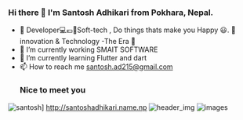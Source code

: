 ### Hi there 👋 I'm Santosh Adhikari from Pokhara, Nepal. 
- 👯 Developer💻💶📌Soft-tech , Do things thats make you Happy 😃. 💫 innovation & Technology -The Era 📣
- 🔭 I’m currently working SMAIT SOFTWARE
- 🌱 I’m currently learning Flutter and dart 
-  📫 How to reach me santosh.ad215@gmail.com
     ### Nice to meet you 


<!--
**Santoshadhikary/santoshadhikary** is a ✨ _special_ ✨ repository because its `README.md` (this file) appears on your GitHub profile.

Here are some ideas to get you started:

- 🔭 I’m currently working on ...
- 🌱 I’m currently learning ...
-  I’m looking to collaborate on ...
- 🤔 I’m looking for help with ...
- 💬 Ask me about ...
- 📫 How to reach me: ...
- 😄 Pronouns: ...
- ⚡ Fun fact: ...
-->
![santosh](https://user-images.githubusercontent.com/122032759/220100107-b7856559-3874-47a2-97b0-de4b06c17582.jpg)] http://santoshadhikari.name.np
![header_img](https://user-images.githubusercontent.com/122032759/220095862-7309701e-701c-493e-882a-f822d409a484.png)
![images](https://user-images.githubusercontent.com/122032759/220096810-b914d64a-5764-4493-bd19-8889697d6f39.jpg)
               


